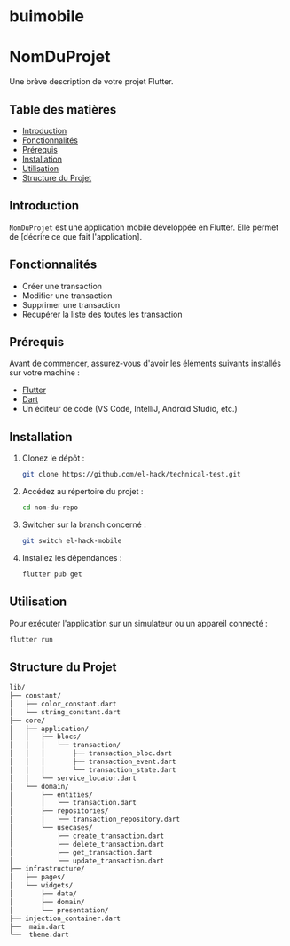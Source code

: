 # buimobile
# NomDuProjet

Une brève description de votre projet Flutter.

## Table des matières

- [Introduction](#introduction)
- [Fonctionnalités](#fonctionnalités)
- [Prérequis](#prérequis)
- [Installation](#installation)
- [Utilisation](#utilisation)
- [Structure du Projet](#structure-du-projet)

## Introduction

`NomDuProjet` est une application mobile développée en Flutter. Elle permet de [décrire ce que fait l'application].

## Fonctionnalités

- Créer une transaction
- Modifier une transaction
- Supprimer une transaction
- Recupérer la liste des toutes les transaction

## Prérequis

Avant de commencer, assurez-vous d'avoir les éléments suivants installés sur votre machine :

- [Flutter](https://flutter.dev/docs/get-started/install)
- [Dart](https://dart.dev/get-dart)
- Un éditeur de code (VS Code, IntelliJ, Android Studio, etc.)

## Installation

1. Clonez le dépôt :

    ```bash
    git clone https://github.com/el-hack/technical-test.git
    ```

2. Accédez au répertoire du projet :

    ```bash
    cd nom-du-repo
    ```

3. Switcher sur la branch concerné :

    ```bash
    git switch el-hack-mobile
    ```

3. Installez les dépendances :

    ```bash
    flutter pub get
    ```

## Utilisation

Pour exécuter l'application sur un simulateur ou un appareil connecté :

```bash
flutter run
```


## Structure du Projet

```bash
lib/
├── constant/
│   ├── color_constant.dart
│   └── string_constant.dart
├── core/
│   ├── application/
│   │   ├── blocs/
│   │   │   └── transaction/
│   │   │       ├── transaction_bloc.dart
│   │   │       ├── transaction_event.dart
│   │   │       └── transaction_state.dart
│   │   └── service_locator.dart
│   └── domain/
│       ├── entities/
│       │   └── transaction.dart
│       ├── repositories/
│       │   └── transaction_repository.dart
│       └── usecases/
│           ├── create_transaction.dart
│           ├── delete_transaction.dart
│           ├── get_transaction.dart
│           └── update_transaction.dart
├── infrastructure/
│   ├── pages/
│   └── widgets/
│       ├── data/
│       ├── domain/
│       └── presentation/
├── injection_container.dart
├──  main.dart
└──  theme.dart

```
